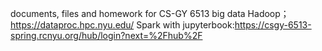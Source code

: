 documents, files and homework for CS-GY 6513 big data
Hadoop； https://dataproc.hpc.nyu.edu/
Spark with jupyterbook:https://csgy-6513-spring.rcnyu.org/hub/login?next=%2Fhub%2F
